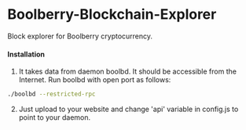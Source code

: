 # Boolberry-Blockchain-Explorer
Block explorer for Boolberry cryptocurrency.

#### Installation

1) It takes data from daemon boolbd. It should be accessible from the Internet. Run boolbd with open port as follows:
```bash
./boolbd --restricted-rpc 
```
2) Just upload to your website and change 'api' variable in config.js to point to your daemon.

